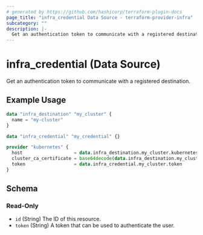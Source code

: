 ```yaml
---
# generated by https://github.com/hashicorp/terraform-plugin-docs
page_title: "infra_credential Data Source - terraform-provider-infra"
subcategory: ""
description: |-
  Get an authentication token to communicate with a registered destination.
---
```


# infra_credential (Data Source)

Get an authentication token to communicate with a registered destination.

## Example Usage

```terraform
data "infra_destination" "my_cluster" {
  name = "my-cluster"
}

data "infra_credential" "my_credential" {}

provider "kubernetes" {
  host                   = data.infra_destination.my_cluster.kubernetes.endpoint
  cluster_ca_certificate = base64decode(data.infra_destination.my_cluster.kubernetes.certificate_authority[0].data)
  token                  = data.infra_credential.my_cluster.token
}
```

<!-- schema generated by tfplugindocs -->
## Schema

### Read-Only

- `id` (String) The ID of this resource.
- `token` (String) A token that can be used to authenticate the user.


